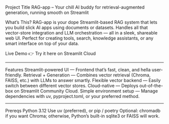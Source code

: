 Project Title
RAG-app – Your chill AI buddy for retrieval-augmented generation, running smooth on Streamlit

What’s This?
RAG-app is your dope Streamlit-based RAG system that lets you build slick AI apps using documents or datasets. Handles all that vector-store integration and LLM orchestration — all in a sleek, shareable web UI. Perfect for creating tools, search, knowledge assistants, or any smart interface on top of your data.

Live Demo
👉 Try it here on Streamlit Cloud

---

Features
Streamlit-powered UI — Frontend that’s fast, clean, and hella user-friendly.
Retrieval + Generation — Combines vector retrieval (Chroma, FAISS, etc.) with LLMs to answer smartly.
Flexible vector backend — Easily switch between different vector stores.
Cloud-native — Deploys out-of-the-box on Streamlit Community Cloud.
Simple environment setup — Manage dependencies with uv, pyproject.toml, or your preferred method.

---
Prereqs
Python 3.12
Use uv (preferred), or pip / poetry
Optional: chromadb if you want Chroma; otherwise, Python’s built-in sqlite3 or FAISS will work.





